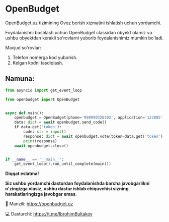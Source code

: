 # OpenBudget

OpenBudget.uz tizimining Ovoz berish xizmatini ishlatish uchun yordamchi.

Foydalanishni boshlash uchun OpenBudget classidan obyekt olamiz va ushbu obyektdan kerakli so'rovlarni yuborib
foydalanishimiz mumkin bo'ladi.

Mavjud so'rovlar:

1. Telefon nomerga kod yuborish.
2. Kelgan kodni tasdiqlash.

## Namuna:

```python
from asyncio import get_event_loop

from openbudget import OpenBudget


async def main():
    openbudget = OpenBudget(phone='998990326102', application='122885')
    data: dict = await openbudget.send_code()
    if data.get('token'):
        code: str = input()
        response: dict = await openbudget.vote(token=data.get('token'), code=code)
        print(response)
    await openbudget.close()


if __name__ == '__main__':
    get_event_loop().run_until_complete(main())
```

**Diqqat eslatma!**

**Siz ushbu yordamchi dasturdan foydalanishda barcha javobgarlikni o'zingizga olasiz, ushbu dastur ishlab chiquvchisi
sizning harakatlaringizga javobgar emas.**

🔗 Manzili: https://openbudget.uz

💻 Dasturchi: https://t.me/IbrohimBultakov